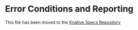 # Error Conditions and Reporting

This file has been moved to the
[Knative Specs Repository](https://github.com/knative/specs/blob/main/specs/serving/errors.md)
